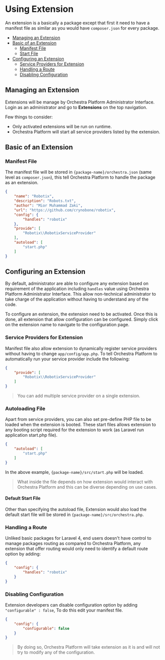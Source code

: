 Using Extension
==============

An extension is a basically a package except that first it need to have a manifest file as similar as you would have `composer.json` for every package.

* [Managing an Extension](#managing-an-extension)
* [Basic of an Extension](#basic-of-an-extension)
  * [Manifest File](#manifest-file)
  * [Start File](#start-file)
* [Configuring an Extension](#configuring-an-extension)
  * [Service Providers for Extension](#service-providers-for-extension)
  * [Handling a Route](#handling-a-route)
  * [Disabling Configuration](#disabling-configuration)

## Managing an Extension

Extensions will be manage by Orchestra Platform Administrator Interface. Login as an administrator and go to **Extensions** on the top navigation.

Few things to consider:

* Only activated extensions will be run on runtime.
* Orchestra Platform will start all service providers listed by the extension.

## Basic of an Extension

### Manifest File
The manifest file will be stored in `{package-name}/orchestra.json` (same level as `composer.json`), this tell Orchestra Platform to handle the package as an extension.

```json
{
	"name": "Robotix",
	"description": "Robots.txt",
	"author": "Mior Muhammad Zaki",
	"url": "https://github.com/crynobone/robotix",
	"config": {
		"handles": "robotix"
	},
	"provide": [
		"Robotix\\RobotixServiceProvider"
	],
	"autoload": [
		"start.php"
	]
}
```

## Configuring an Extension

By default, administrator are able to configure any extension based on requirement of the application including `handles` value using Orchestra Platform Administrator Interface. This allow non-technical administrator to take charge of the application without having to understand any of the code.

To configure an extension, the extension need to be activated. Once this is done, all extension that allow configuration can be configured. Simply click on the extension name to navigate to the configuration page.

### Service Providers for Extension

Manifest file also allow extension to dynamically register service providers without having to change `app/config/app.php`. To tell Orchestra Platform to automatically run your service provider include the following:

```json
{
	"provide": [
		"Robotix\\RobotixServiceProvider"
	]
}
```

> You can add multiple service provider on a single extension.

### Autoloading File

Apart from service providers, you can also set pre-define PHP file to be loaded when the extension is booted. These start files allows extension to any booting script required for the extension to work (as Laravel run application start.php file).

```json
{
	"autoload": [
		"start.php"
	]
}
```

In the above example, `{package-name}/src/start.php` will be loaded.

> What inside the file depends on how extension would interact with Orchestra Platform and this can be diverse depending on use cases.

#### Default Start File

Other than specifying the autoload file, Extension would also load the default start file will be stored in `{package-name}/src/orchestra.php`.

### Handling a Route

Unliked basic packages for Laravel 4, end users doesn't have control to manage packages routing as compared to Orchestra Platform, any extension that offer routing would only need to identify a default route option by adding:

```json
{
	"config": {
		"handles": "robotix"
	}
}
```

### Disabling Configuration

Extension developers can disable configuration option by adding `"configurable" : false`, To do this edit your manifest file.

```json
{
	"config": {
		"configurable": false
	}
}
```

> By doing so, Orchestra Platform will take extension as it is and will not try to modify any of the configuration.
